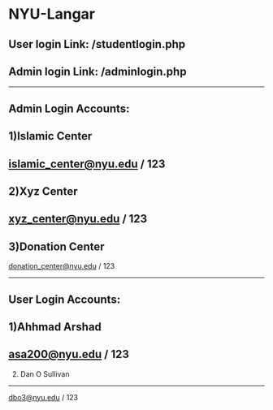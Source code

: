 # NYU-Langar

User login Link: /studentlogin.php
------------
Admin login Link: /adminlogin.php
------------

------------------------
Admin Login Accounts:
------------
1)Islamic Center
------------
islamic_center@nyu.edu / 123
------------
2)Xyz Center
------------
xyz_center@nyu.edu / 123
------------
3)Donation Center
------------
donation_center@nyu.edu / 123

------------------------
User Login Accounts:
------------
1)Ahhmad Arshad
------------
asa200@nyu.edu / 123
----------
2) Dan O Sullivan
------------
dbo3@nyu.edu / 123 
